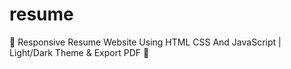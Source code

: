 # resume
📃 Responsive Resume Website Using HTML CSS And JavaScript | Light/Dark Theme &amp; Export PDF 🚀
